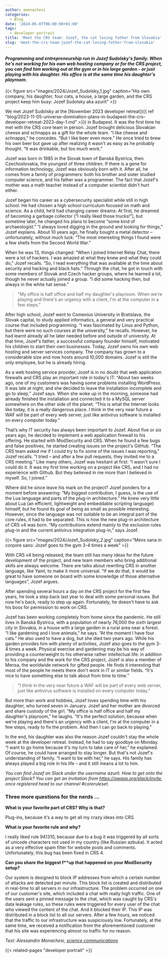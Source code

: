 ```yaml
---
author: amonachesi
categories:
  - Blog
date: '2024-05-07T06:00:00+01:00'
tags:
  - developer portrait
title: 'Meet the CRS team: Jozef, the cat loving father from Slovakia'
slug: 'meet-the-crs-team-jozef-the-cat-loving-father-from-slovakia'
---
```



#### *Programming and entrepreneurship run in Jozef Sudolsky's family. When he's not working for his own web hosting company or for the CRS project, you can find him working out at the gym or in his large garden - or just playing with his daughter. His office is at the same time his daughter's playroom.*

{{< figure src="images/2024/Jozef_Sudolsky_1.jpg" caption="His own company, his daughter, four cats, a house, a large garden, and the CRS project keep him busy: Jozef Sudolsky aka azurit" >}}

We met Jozef Sudolsky at the [November 2023 developer retreat]({{ ref "blog/2023-11-05-universe-domination-plans-in-budapest-the-crs-developer-retreat-2023-day-1.md" >}}) in Budapest. It was the first time he met with the CRS core team in person. Jozef brought delicious Slovakian cheese and schnapps as a gift for the whole team. “I like cheese and schnapps,” he concedes. “But I like beer even more.” He once tried to brew his own beer but gave up after realizing it wasn't as easy as he probably thought. “It was drinkable, but too much work.”

Jozef was born in 1985 in the Slovak town of Banská Bystrica, then Czechoslovakia, the youngest of three children. If there is a gene for information technology, Jozef was obviously born with it. After all, he comes from a family of programmers: both his brother and sister studied computer science, and his father was a programmer. The fact that Jozef's mother was a math teacher instead of a computer scientist didn't hurt either.

Jozef began his career as a cybersecurity specialist while still in high school. He had chosen a high school curriculum focused on math and science. As a child, he’d had changing career dreams: At first, he dreamed of becoming a garbage collector (“I really liked those trucks!”), but sometime later, he changed his plans to become “some kind of archaeologist.” “I always loved digging in the ground and looking for things,” Jozef explains. About 10 years ago, he finally bought a metal detector – unfortunately, without much luck: “The most interesting things I found were a few shells from the Second World War.”

When he was 13, things changed: “When I joined Internet Relay Chat, there were a lot of hackers. I was amazed at what they knew and what they could do,” Jozef recalls. “So, I read everything that was available at the time about security and hacking and black hats.” Through the chat, he got in touch with some members of Slovak and Czech hacker groups, where he learned a lot, though he never actually joined a group. “I did some hacking then, but always in the white hat sense.” 

> "My office is half office and half my daughter's playroom. When we're playing and there's an urgency with a client, I'm at the computer in a few steps."

After high school, Jozef went to Comenius University in Bratislava, the Slovak capital, to study applied informatics, a general and very practical course that included programming. “I was fascinated by Linux and Python, but there were no such courses at the university,” he recalls. However, he had learnt already all he later needed before and outside of university. At that time, Jozef's father, a successful company founder himself, motivated his children to start their own businesses. Today, Jozef owns his own web hosting and server services company. The company has grown to a considerable size and now hosts around 10,000 domains. Jozef is still the only employee, but he is already hiring.

As a web hosting service provider, Jozef is in no doubt that web application firewalls and CRS play an important role in today's IT: “About two weeks ago, one of my customers was having some problems installing WordPress. It was late at night, and she decided to leave the installation incomplete and go to sleep,” Jozef says. When she woke up in the morning, someone had already finished the installation and connected it to a MySQL server somewhere on the other side of the planet. “This is what the Internet looks like today, it is a really dangerous place. I think in the very near future a WAF will be part of every web server, just like antivirus software is installed on every computer today.”

That’s why IT security has always been important to Jozef. About five or six years ago, he decided to implement a web application firewall to his offering. He started with ModSecurity and CRS. When he found a few bugs and false positives, he started creating issues on the project's GitHub. “The CRS team asked me if I could try to fix some of the issues I was reporting," Jozef recalls. “I tried – and after a few pull requests, they invited me to a CRS meeting.” Like many others, Jozef was hesitant at first: “I wasn't sure I could do it. It was my first time working on a project like CRS, and I had no experience with Github. But they believed in me more than I believed in myself. So, I joined.”

Where did he since leave his mark on the project? Jozef ponders for a moment before answering: “My biggest contribution, I guess, is the use of the Lua language and parts of the plug-in architecture.” He knew very little about Lua (an efficient, lightweight and embeddable scripting language) himself, but he found its goal of being as small as possible interesting. However, since the language was not suitable to be an integral part of the core rules, it had to be separated. This is how the new plug-in architecture of CRS v4 was born. “My contributions extend mainly to the exclusion rules plug-in and the current antivirus integration plug-in,” says Jozef.

{{< figure src="images/2024/Jozef_Sudolsky_2.jpg" caption="Mens sana in corpore sano: Jozef goes to the gym 3-4 times a week" >}}

With CRS v4 being released, the team still has many ideas for the future development of the project, and new team members who bring additional skills are always welcome. There are talks about rewriting CRS in another language, like Yaml, to make it more universal. “If we do that, it would be great to have someone on board with some knowledge of those alternative languages”, Jozef argues.

After spending several hours a day on the CRS project for the first few years, he took a step back last year to deal with some personal issues. But now he's back, ready to step up again. Fortunately, he doesn't have to ask his boss for permission to work on CRS.

Jozef has been working completely from home since the pandemic. He still lives in Banská Bystrica, with a population of nearly 76,000 the sixth largest city in Slovakia, in a house with a large garden in a rural area near a forest. “I like gardening and I love animals,” he says. “At the moment I have four cats.” He also used to have a dog, but she died two years ago. While his garden provides him with plenty of activities, Jozef also goes to the gym 3-4 times a week. Physical exercise and gardening may be his way of providing a counterweight to his otherwise rather intellectual life: in addition to his company and the work for the CRS project, Jozef is also a member of Mensa, the worldwide network for gifted people. He finds it interesting that most of the people he meets there don't work in IT or similar fields. “It's nice to have something else to talk about from time to time.”

> "I think in the very near future a WAF will be part of every web server, just like antivirus software is installed on every computer today."

But more than work and hobbies, Jozef loves spending time with his daughter, who turned seven in January. Jozef and her mother are divorced and share custody of the girl. “My office is half office and half my daughter's playroom,” he laughs. “It's the perfect solution, because when we're playing and there's an urgency with a client, I'm at the computer in a few steps, ready to fix the problem. And then I can go back to playing.”

In the end, his daughter was also the reason Jozef couldn't stay the whole week at the developer retreat. Instead, he had to say goodbye on Monday. “I want to go home because it's my turn to take care of her,” he explained. Of course, he could have arranged to stay longer. But that's not Jozef's understanding of family. “I want to be with her,” he says. His family has always played a big role in his life – and it still means a lot to him.

*You can find Jozef on Slack under the username *azurit*. How to get onto the project Slack? You can get an invitation from <https://owasp.org/slack/invite>, once registered head to our channel #coreruleset.*


### Three more questions for the nerds …

**What is your favorite part of CRS? Why is that?**

Plug-ins, because it's a way to get all my crazy ideas into CRS.

**What is your favorite rule and why?**

I really liked rule 941310, because due to a bug it was triggered by all sorts of unicode characters not used in my country (like Russian azbuka). It acted as a very effective spam filter for website posts and comments. Unfortunately, this bug has been fixed in CRS 4.

**Can you share the biggest f\*\*up that happened on your ModSecurity setup?**

Our system is designed to block IP addresses from which a certain number of attacks are detected per minute. This block list is created and distributed in real-time to all servers in our infrastructure. The problem occurred on one of our customer's site, which included a chat with really high traffic. One of the users sent a pinned message to the chat, which was caught by CRS's data leakage rules, so these rules were triggered for every user of the chat who viewed the content of the chat. And it blocked their IP. This IP was distributed in a block list to all our servers. After a few hours, we noticed that the traffic to our infrastructure was suspiciously low. Fortunately, at the same time, we received a notification from the aforementioned customer that his site was experiencing almost no traffic for no reason.

*Text: Alessandro Monachesi, [science communications](https://science-communications.ch/en/)*

{{< related-pages "developer portrait" >}}
